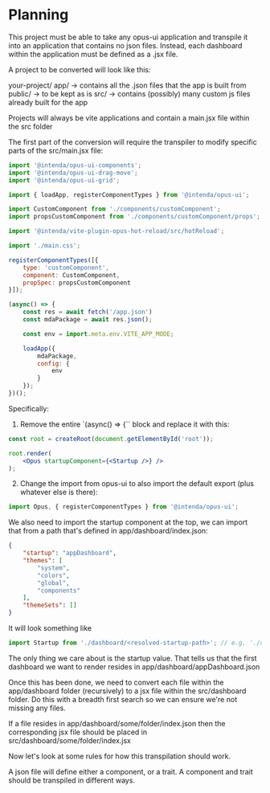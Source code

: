 # Planning

This project must be able to take any opus-ui application and transpile it into an application that contains no json files. Instead, each dashboard within the application must be defined as a .jsx file.

A project to be converted will look like this:

your-project/
	app/     -> contains all the .json files that the app is built from
	public/  -> to be kept as is
	src/     -> contains (possibly) many custom js files already built for the app

Projects will always be vite applications and contain a main.jsx file within the src folder

The first part of the conversion will require the transpiler to modify specific parts of the src/main.jsx file:

```jsx
import '@intenda/opus-ui-components';
import '@intenda/opus-ui-drag-move';
import '@intenda/opus-ui-grid';

import { loadApp, registerComponentTypes } from '@intenda/opus-ui';

import CustomComponent from './components/customComponent';
import propsCustomComponent from './components/customComponent/props';

import '@intenda/vite-plugin-opus-hot-reload/src/hotReload';

import './main.css';

registerComponentTypes([{
	type: 'customComponent',
	component: CustomComponent,
	propSpec: propsCustomComponent
}]);

(async() => {
	const res = await fetch('/app.json')
	const mdaPackage = await res.json();

	const env = import.meta.env.VITE_APP_MODE;

	loadApp({
		mdaPackage,
		config: {
			env
		}
	});
})();
```

Specifically:

1. Remove the entire `(async() => {`` block and replace it with this:
```jsx
const root = createRoot(document.getElementById('root'));

root.render(
	<Opus startupComponent={<Startup />} />
);
```

2. Change the import from opus-ui to also import the default export (plus whatever else is there):
```jsx
import Opus, { registerComponentTypes } from '@intenda/opus-ui';
````

We also need to import the startup component at the top, we can import that from a path that's defined in app/dashboard/index.json:
```json
{
	"startup": "appDashboard",
	"themes": [
		"system",
		"colors",
		"global",
		"components"
	],
	"themeSets": []
}
```

It will look something like

```jsx
import Startup from './dashboard/<resolved-startup-path>'; // e.g. './dashboard/appDashboard'
```

The only thing we care about is the startup value. That tells us that the first dashboard we want to render resides in app/dashboard/appDashboard.json

Once this has been done, we need to convert each file within the app/dashboard folder (recursively) to a jsx file within the src/dashboard folder. Do this with a breadth first search so we can ensure we're not missing any files.

If a file resides in app/dashboard/some/folder/index.json then the corresponding jsx file should be placed in src/dashboard/some/folder/index.jsx

Now let's look at some rules for how this transpilation should work.

A json file will define either a component, or a trait. A component and trait should be transpiled in different ways.